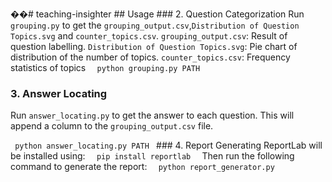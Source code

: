 ��#   t e a c h i n g - i n s i g h t e r  
  
 # #   U s a g e  
  
 # # #   2 .   Q u e s t i o n   C a t e g o r i z a t i o n  
  
 R u n   ` g r o u p i n g . p y `   t o   g e t   t h e   ` g r o u p i n g _ o u t p u t . c s v ` , ` D i s t r i b u t i o n   o f   Q u e s t i o n   T o p i c s . s v g `   a n d   ` c o u n t e r _ t o p i c s . c s v ` .  
  
  
 ` g r o u p i n g _ o u t p u t . c s v ` :   R e s u l t   o f   q u e s t i o n   l a b e l l i n g .  
  
 ` D i s t r i b u t i o n   o f   Q u e s t i o n   T o p i c s . s v g ` :   P i e   c h a r t   o f   d i s t r i b u t i o n   o f   t h e   n u m b e r   o f   t o p i c s .  
  
 ` c o u n t e r _ t o p i c s . c s v ` :   F r e q u e n c y   s t a t i s t i c s   o f   t o p i c s  
  
 ` ` `  
 p y t h o n   g r o u p i n g . p y   P A T H  
 ` ` `  
  
### 3. Answer Locating

Run `answer_locating.py` to get the answer to each question. This will append a column to the `grouping_output.csv` file.

` ` ` 
 p y t h o n   answer_locating.py  P A T H
 ` ` ` 
 
 # # #   4 .   R e p o r t   G e n e r a t i n g  
 R e p o r t L a b   w i l l   b e   i n s t a l l e d   u s i n g :  
  
 ` ` `  
 p i p   i n s t a l l   r e p o r t l a b  
 ` ` `  
 T h e n   r u n   t h e   f o l l o w i n g   c o m m a n d   t o   g e n e r a t e   t h e   r e p o r t :  
 ` ` `  
 p y t h o n   r e p o r t _ g e n e r a t o r . p y  
 ` ` ` 
